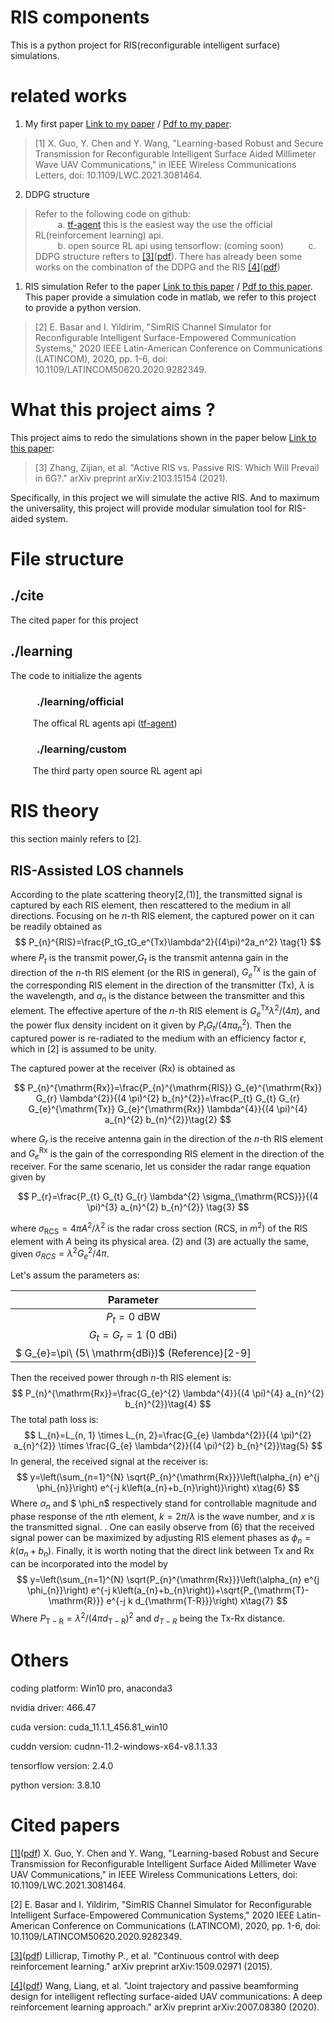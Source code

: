 # RIS components
This is a python project for RIS(reconfigurable intelligent surface) simulations.

# related works
1. My first paper [Link to my paper](https://ieeexplore.ieee.org/document/9434412) / [Pdf to my paper](cite/Learning-based%20Robust%20and%20Secure%20Transmission%20forReconfigurable%20Intelligent%20Surface%20Aided%20MillimeterWave%20UAV%20Communications.pdf):
> [1] X. Guo, Y. Chen and Y. Wang, "Learning-based Robust and Secure Transmission for Reconfigurable Intelligent Surface Aided Millimeter Wave UAV Communications," in IEEE Wireless Communications Letters, doi: 10.1109/LWC.2021.3081464.

2. DDPG structure
> Refer to the following code on github:</br>
$\qquad$ a. [tf-agent](https://github.com/tensorflow/agents#Agents) this is the easiest way the use the official RL(reinforcement learning) api.</br>
$\qquad$ b. open source RL api using tensorflow: (coming soon)
$\qquad$ c. DDPG structure refters to [[3]](https://arxiv.org/abs/1509.02971)([pdf](cite/Continuous%20control%20with%20deep%20reinforcement%20learning.pdf)). There has already been some works on the combination of the DDPG and the RIS [[4]](https://arxiv.org/abs/2007.08380)([pdf](cite/Joint%20trajectory%20and%20passive%20beamforming%20design%20for%20intelligent%20reflecting%20surface-aided%20UAV%20communications%20A%20deep%20reinforcement%20learning%20approach.pdf)) 

1. RIS simulation 
Refer to the paper [Link to this paper](https://ieeexplore.ieee.org/document/9282349) / [Pdf to this paper](cite/SimRIS%20Channel%20Simulator%20for%20Reconfigurable%20IntelligentSurface-Empowered%20Communication%20Systems.pdf). This paper provide a simulation code in matlab, we refer to this project to provide a python version.
> [2] E. Basar and I. Yildirim, "SimRIS Channel Simulator for Reconfigurable Intelligent Surface-Empowered Communication Systems," 2020 IEEE Latin-American Conference on Communications (LATINCOM), 2020, pp. 1-6, doi: 10.1109/LATINCOM50620.2020.9282349.

# What this project aims ?
This project aims to redo the simulations shown in the paper below [Link to this paper](https://arxiv.org/abs/2103.15154):
> [3] Zhang, Zijian, et al. "Active RIS vs. Passive RIS: Which Will Prevail in 6G?." arXiv preprint arXiv:2103.15154 (2021).

Specifically, in this project we will simulate the active RIS. And to maximum the universality, this project will provide modular simulation tool for RIS-aided system.

# File structure
## ./cite
The cited paper for this project

## ./learning
The code to initialize the agents
### $\qquad$ ./learning/official
$\qquad$ The offical RL agents api ([tf-agent](https://github.com/tensorflow/agents#Agents))
### $\qquad$ ./learning/custom
$\qquad$ The third party open source RL agent api

# RIS theory
this section mainly refers to [2]. 
## RIS-Assisted LOS channels
According to the plate scattering theory[2,(1)], the transmitted signal is captured by each RIS element, then rescattered to the medium in all directions. Focusing on he $n$-th RIS element, the captured power on it can be readily obtained as
$$
P_{n}^{RIS}=\frac{P_tG_tG_e^{Tx}\lambda^2}{(4\pi)^2a_n^2}
\tag{1}
$$
where $P_t$ is the transmit power,$G_t$ is the transmit antenna gain in the direction of the $n$-th RIS element (or the RIS in general), $G_e^{Tx}$ is the gain of the corresponding RIS element in the direction of the transmitter (Tx), $\lambda$ is the wavelength, and $a_n$ is the distance between the transmitter and this element. The effective aperture of the $n$-th RIS element is $G_{e}^{\mathrm{Tx}} \lambda^{2} /(4 \pi)$, and the power flux density incident on it given by $P_{t} G_{t} /\left(4 \pi a_{n}^{2}\right)$. Then the captured power is re-radiated to the medium with an efficiency factor $\epsilon$, which in [2] is assumed to be unity.

The captured power at the receiver (Rx) is obtained as

$$
P_{n}^{\mathrm{Rx}}=\frac{P_{n}^{\mathrm{RIS}} G_{e}^{\mathrm{Rx}} G_{r} \lambda^{2}}{(4 \pi)^{2} b_{n}^{2}}=\frac{P_{t} G_{t} G_{r} G_{e}^{\mathrm{Tx}} G_{e}^{\mathrm{Rx}} \lambda^{4}}{(4 \pi)^{4} a_{n}^{2} b_{n}^{2}}\tag{2}
$$

where $G_r$ is the receive antenna gain in the direction of the $n$-th RIS element and $G_{e}^{\mathrm{Rx}}$ is the gain of the corresponding RIS element in the direction of the receiver. For the same scenario, let us consider the radar range equation given by

$$
P_{r}=\frac{P_{t} G_{t} G_{r} \lambda^{2} \sigma_{\mathrm{RCS}}}{(4 \pi)^{3} a_{n}^{2} b_{n}^{2}} \tag{3}
$$

where $\sigma_{\mathrm{RCS}}=4 \pi A^{2} / \lambda^{2}$ is the radar cross section (RCS, in $m^2$) of the RIS element with $A$ being its physical area. (2) and (3) are actually the same, given $\sigma_{RCS} =\lambda^{2} G_{e}^{2} / 4 \pi$.

Let's assum the parameters as:

|                       Parameter                       |
| :---------------------------------------------------: |
|                 $P_t = 0\ \text{dBW}$                 |
|            $G_t= G_r = 1\ (0\ \text{dBi})$            |
| $ G_{e}=\pi\ (5\ \mathrm{dBi})$      (Reference)[2-9] |

Then the received power through $n$-th RIS element is:
$$
P_{n}^{\mathrm{Rx}}=\frac{G_{e}^{2} \lambda^{4}}{(4 \pi)^{4} a_{n}^{2} b_{n}^{2}}\tag{4}
$$
The total path loss is:
$$
L_{n}=L_{n, 1} \times L_{n, 2}=\frac{G_{e} \lambda^{2}}{(4 \pi)^{2} a_{n}^{2}} \times \frac{G_{e} \lambda^{2}}{(4 \pi)^{2} b_{n}^{2}}\tag{5}
$$
In general, the received signal at the receiver is:
$$
y=\left(\sum_{n=1}^{N} \sqrt{P_{n}^{\mathrm{Rx}}}\left(\alpha_{n} e^{j \phi_{n}}\right) e^{-j k\left(a_{n}+b_{n}\right)}\right) x\tag{6}
$$
Where $\alpha_n$ and $ \phi_n$ respectively stand for controllable magnitude and phase response of the *n*th element, $k=2 \pi / \lambda$ is the wave number, and $x$ is the transmitted signal. . One can easily observe from (6) that the received signal power can be maximized by adjusting RIS element phases as $\phi_{n}=k\left(a_{n}+b_{n}\right)$.  Finally, it is worth noting that the direct link between Tx and Rx can be incorporated into the model by
$$
y=\left(\sum_{n=1}^{N} \sqrt{P_{n}^{\mathrm{Rx}}}\left(\alpha_{n} e^{j \phi_{n}}\right) e^{-j k\left(a_{n}+b_{n}\right)}+\sqrt{P_{\mathrm{T}-\mathrm{R}}} e^{-j k d_{\mathrm{T-R}}}\right) x\tag{7}
$$
Where $P_{\mathrm{T}-\mathrm{R}}=\lambda^{2} /\left(4 \pi d_{\mathrm{T}-\mathrm{R}}\right)^{2}$ and $d_{T-R}$ being the Tx-Rx distance.





# Others

coding platform: Win10 pro, anaconda3

nvidia driver: 466.47

cuda version: cuda_11.1.1_456.81_win10

cuddn version: cudnn-11.2-windows-x64-v8.1.1.33

tensorflow version: 2.4.0

python version: 3.8.10
# Cited papers
[[1]](https://ieeexplore.ieee.org/document/9434412)([pdf](cite/Learning-based%20Robust%20and%20Secure%20Transmission%20forReconfigurable%20Intelligent%20Surface%20Aided%20MillimeterWave%20UAV%20Communications.pdf)) X. Guo, Y. Chen and Y. Wang, "Learning-based Robust and Secure Transmission for Reconfigurable Intelligent Surface Aided Millimeter Wave UAV Communications," in IEEE Wireless Communications Letters, doi: 10.1109/LWC.2021.3081464.

[2] E. Basar and I. Yildirim, "SimRIS Channel Simulator for Reconfigurable Intelligent Surface-Empowered Communication Systems," 2020 IEEE Latin-American Conference on Communications (LATINCOM), 2020, pp. 1-6, doi: 10.1109/LATINCOM50620.2020.9282349.

[[3]](https://arxiv.org/abs/1509.02971)([pdf](cite/Continuous%20control%20with%20deep%20reinforcement%20learning.pdf)) Lillicrap, Timothy P., et al. "Continuous control with deep reinforcement learning." arXiv preprint arXiv:1509.02971 (2015).

[[4]](https://arxiv.org/abs/2007.08380)([pdf](cite/Joint%20trajectory%20and%20passive%20beamforming%20design%20for%20intelligent%20reflecting%20surface-aided%20UAV%20communications%20A%20deep%20reinforcement%20learning%20approach.pdf)) Wang, Liang, et al. "Joint trajectory and passive beamforming design for intelligent reflecting surface-aided UAV communications: A deep reinforcement learning approach." arXiv preprint arXiv:2007.08380 (2020).